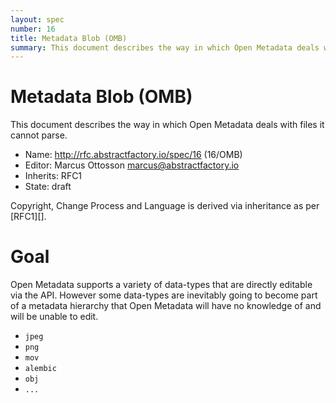 ```yaml
---
layout: spec
number: 16
title: Metadata Blob (OMB)
summary: This document describes the way in which Open Metadata deals with files it cannot parse.
---
```

# Metadata Blob (OMB)

This document describes the way in which Open Metadata deals with files it cannot parse.

* Name: http://rfc.abstractfactory.io/spec/16 (16/OMB)
* Editor: Marcus Ottosson <marcus@abstractfactory.io>
* Inherits: RFC1
* State: draft

Copyright, Change Process and Language is derived via inheritance as per [RFC1][].

# Goal

Open Metadata supports a variety of data-types that are directly editable via the API. However some data-types are inevitably going to become part of a metadata hierarchy that Open Metadata will have no knowledge of and will be unable to edit.

* `jpeg`
* `png`
* `mov`
* `alembic`
* `obj`
* `...`